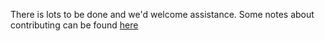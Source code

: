 There is lots to be done and we'd welcome assistance. Some notes about
contributing can be found [here](https://github.com/petercorke/robotics-toolbox-python/wiki/Contributing)
